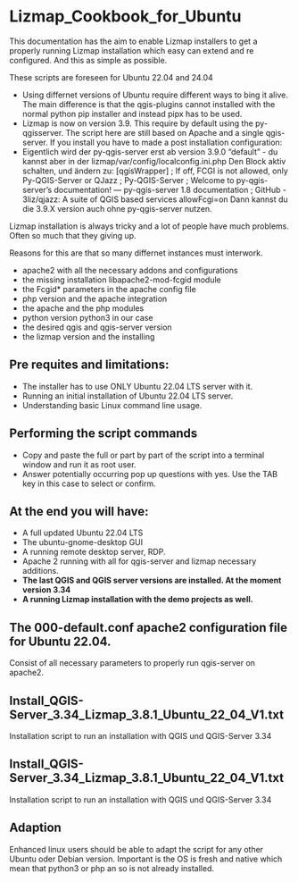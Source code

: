 # Lizmap_Cookbook_for_Ubuntu

This documentation has the aim to enable Lizmap installers to get a properly running Lizmap installation which easy can extend and re configured. And this as simple as possible.

These scripts are foreseen for Ubuntu 22.04 and 24.04
- Using differnet versions of Ubuntu require different ways to bing it alive. The main difference is that the qgis-plugins cannot installed with the normal python pip installer and instead pipx has to be used.
- Lizmap is now on version 3.9. This require by default using the py-qgisserver. The script here are still based on Apache and a single qgis-server. If you install you have to made a post installation configuration:
- Eigentlich wird der py-qgis-server erst ab version 3.9.0 “default” - du kannst aber in der lizmap/var/config/localconfig.ini.php
Den Block aktiv schalten, und ändern zu:
[qgisWrapper]
; If off, FCGI is not allowed, only Py-QGIS-Server or QJazz
; Py-QGIS-Server
; Welcome to py-qgis-server’s documentation! — py-qgis-server 1.8 documentation
; GitHub - 3liz/qjazz: A suite of QGIS based services
allowFcgi=on
Dann kannst du die 3.9.X version auch ohne py-qgis-server nutzen.

Lizmap installation is always tricky and a lot of people have much problems. Often so much that they giving up.

Reasons for this are that so many differnet instances must interwork. 
- apache2 with all the necessary addons and configurations
- the missing installation libapache2-mod-fcgid module
- the Fcgid* parameters in the apache config file
- php version and the apache integration
- the apache and the php modules
- python version python3 in our case
- the desired qgis and qgis-server version
- the lizmap version and the installing

## Pre requites and limitations:
- The installer has to use ONLY Ubuntu 22.04 LTS server with it. 
- Running an initial installation of Ubuntu 22.04 LTS server.
- Understanding basic Linux command line usage.

## Performing the script commands
- Copy and paste the full or part by part of the script into a terminal window and run it as root user.
- Answer potentially occurring pop up questions with yes. Use the TAB key in this case to select or confirm.

## At the end you will have:
- A full updated Ubuntu 22.04 LTS
- The ubuntu-gnome-desktop GUI
- A running remote desktop server, RDP.
- Apache 2 running with all for qgis-server and lizmap necessary additions.
- **The last QGIS and QGIS server versions are installed. At the moment version 3.34**
- **A running Lizmap installation with the demo projects as well.**

## The 000-default.conf apache2 configuration file for Ubuntu 22.04.
Consist of all necessary parameters to properly run qgis-server on apache2.

## Install_QGIS-Server_3.34_Lizmap_3.8.1_Ubuntu_22_04_V1.txt
Installation script to run an installation with QGIS und QGIS-Server 3.34

## Install_QGIS-Server_3.34_Lizmap_3.8.1_Ubuntu_22_04_V1.txt
Installation script to run an installation with QGIS und QGIS-Server 3.34


## Adaption
Enhanced linux users should be able to adapt the script for any other Ubuntu oder Debian version. Important is the OS is fresh and native which mean that python3 or php an so is not already installed.


